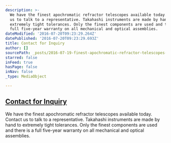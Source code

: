 ```yaml
---
description: >-
  We have the finest apochromatic refractor telescopes available today.  Contact
  us to talk to a representative. Takahashi instruments are made by hand to
  extremely tight tolerances. Only the finest components are used and there is a
  full five-year warranty on all mechanical and optical assemblies.
dateModified: '2016-07-20T09:23:29.264Z'
datePublished: '2016-07-20T09:23:29.693Z'
title: Contact for Inquiry
author: []
sourcePath: _posts/2016-07-19-finest-apochromatic-refractor-telescopes-available-today.md
starred: false
inFeed: true
hasPage: false
inNav: false
_type: MediaObject

---
```

## [Contact for Inquiry][0]

We have the finest apochromatic refractor telescopes available today.   
Contact us to talk to a representative. Takahashi instruments are made by hand to extremely tight tolerances. Only the finest components are used and there is a full five-year warranty on all mechanical and optical assemblies.

[0]: https://thegrid.formstack.com/forms/takahashicontact
